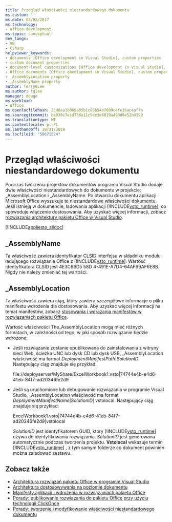 ```yaml
---
title: Przegląd właściwości niestandardowego dokumentu
ms.custom: ''
ms.date: 02/02/2017
ms.technology:
- office-development
ms.topic: conceptual
dev_langs:
- VB
- CSharp
helpviewer_keywords:
- documents [Office development in Visual Studio], custom properties
- custom document properties
- document-level customizations [Office development in Visual Studio], custom properties
- Office documents [Office development in Visual Studio], custom properties
- _AssemblyLocation property
- _AssemblyName property
author: TerryGLee
ms.author: tglee
manager: douge
ms.workload:
- office
ms.openlocfilehash: 23d0aa3b065a05b1c85b54e7889c4fe1bac4af7a
ms.sourcegitcommit: be938c7ecd756a11c9de3e6019a490d0e52b4190
ms.translationtype: MT
ms.contentlocale: pl-PL
ms.lasthandoff: 10/31/2018
ms.locfileid: "50671524"
---
```

# <a name="custom-document-properties-overview"></a>Przegląd właściwości niestandardowego dokumentu

Podczas tworzenia projektów dokumentów programu Visual Studio dodaje dwie właściwości niestandardowych do dokumentu w projekcie: \_AssemblyLocation i \_AssemblyName. Po otwarciu dokumentu aplikacji Microsoft Office wyszukuje te niestandardowe właściwości dokumentu. Jeśli istnieją w dokumencie, ładowania aplikacji [!INCLUDE[vsto_runtime](../vsto/includes/vsto-runtime-md.md)], co spowoduje włączenie dostosowania. Aby uzyskać więcej informacji, zobacz [rozwiązania architektury pakietu Office w Visual Studio](../vsto/architecture-of-office-solutions-in-visual-studio.md).

 [!INCLUDE[appliesto_alldoc](../vsto/includes/appliesto-alldoc-md.md)]

## <a name="assemblyname"></a>\_AssemblyName

Ta właściwość zawiera identyfikator CLSID interfejsu w składniku modułu ładującego rozwiązanie Office z [!INCLUDE[vsto_runtime](../vsto/includes/vsto-runtime-md.md)]. Wartość identyfikatora CLSID jest 4E3C66D5 58D 4-491E-A7D4-64AF99AF6E8B. Nigdy nie należy zmieniać tej wartości.

## <a name="assemblylocation"></a>\_AssemblyLocation

Ta właściwość zawiera ciąg, który zawiera szczegółowe informacje o pliku manifestu wdrożenia dla dostosowania. Aby uzyskać więcej informacji na temat manifestów, zobacz [stosowania i wdrażania manifestów w rozwiązaniach pakietu Office](../vsto/application-and-deployment-manifests-in-office-solutions.md).

 Wartość właściwości The_AssemblyLocation mogą mieć różnych formatach, w zależności od tego, w jaki sposób rozwiązanie będzie wdrożone:

- Jeśli rozwiązanie zostanie opublikowana do zainstalowania z witryny sieci Web, ścieżka UNC lub dysk CD lub dysk USB, _AssemblyLocation właściwość ma format *DeploymentManifestPath*|*SolutionID*. Następujący ciąg znajduje się przykład:

     file://deployserver/MyShare/ExcelWorkbook1.vsto|74744e4b-e4d6-41eb-84f7-ad20346fe2d9

- Jeśli są uruchomione lub debugowanie rozwiązania w programie Visual Studio, _AssemblyLocation właściwość ma format *DeploymentManifestName*|*SolutionID*| vstolocal. Następujący ciąg znajduje się przykład:

     ExcelWorkbook1.vsto|74744e4b-e4d6-41eb-84f7-ad20346fe2d9|vstolocal

  *SolutionID* jest identyfikatorem GUID, który [!INCLUDE[vsto_runtime](../vsto/includes/vsto-runtime-md.md)] używa do identyfikowania rozwiązania. *SolutionID* jest generowana automatycznie podczas tworzenia projektu. **Vstolocal** wskazuje termin [!INCLUDE[vsto_runtime](../vsto/includes/vsto-runtime-md.md)] , z tym samym folderze co dokument powinien można załadować zestawu.

## <a name="see-also"></a>Zobacz także

- [Architektura rozwiązań pakietu Office w programie Visual Studio](../vsto/architecture-of-office-solutions-in-visual-studio.md)
- [Architektura dostosowywania na poziomie dokumentu](../vsto/architecture-of-document-level-customizations.md)
- [Manifesty aplikacji i wdrożenia w rozwiązaniach pakietu Office](../vsto/application-and-deployment-manifests-in-office-solutions.md)
- [Porady: publikowanie rozwiązania do pakietu Office przy użyciu technologii ClickOnce](https://msdn.microsoft.com/2b6c247e-bc04-4ce4-bb64-c4e79bb3d5b8)
- [Porady: tworzenie i modyfikowanie właściwości niestandardowego dokumentu](../vsto/how-to-create-and-modify-custom-document-properties.md)
